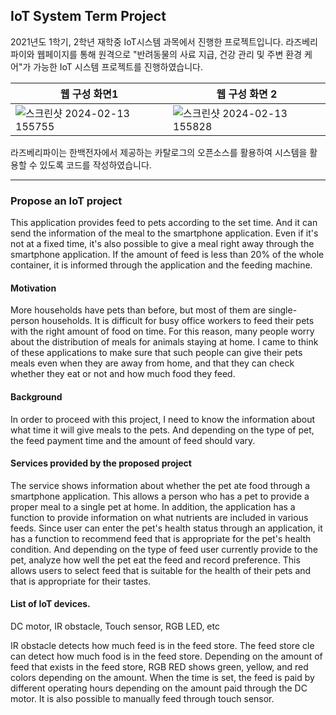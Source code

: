 ## IoT System Term Project
2021년도 1학기, 2학년 재학중 IoT시스템 과목에서 진행한 프로젝트입니다. 
라즈베리파이와 웹페이지를 통해 원격으로 "반려동물의 사료 지급, 건강 관리 및 주변 환경 케어"가 가능한 IoT 시스템 프로젝트를 진행하였습니다.

|웹 구성 화면1|웹 구성 화면 2|
|----|----|
|![스크린샷 2024-02-13 155755](https://github.com/cmsxi/IoT-System-Term-Project/assets/133588297/b6c0b015-f224-49fb-9e32-c999fbaa0ec8)|![스크린샷 2024-02-13 155828](https://github.com/cmsxi/IoT-System-Term-Project/assets/133588297/62507257-538b-459f-bb33-324d00780c37)|


라즈베리파이는 한백전자에서 제공하는 카탈로그의 오픈소스를 활용하여 시스템을 활용할 수 있도록 코드를 작성하였습니다.

-------------

### Propose an IoT project
This application provides feed to pets according to the set time. And it can send the information of the meal to the smartphone application. Even if it's not at a fixed time, it's also possible to give a meal right away through the smartphone application. If the amount of feed is less than 20% of the whole container, it is informed through the application and the feeding machine.

#### Motivation
More households have pets than before, but most of them are single-person households. It is difficult for busy office workers to feed their pets with the right amount of food on time. For this reason, many people worry about the distribution of meals for animals staying at home. I came to think of these applications to make sure that such people can give their pets meals even when they are away from home, and that they can check whether they eat or not and how much food they feed.

#### Background
In order to proceed with this project, I need to know the information about what time it will give meals to the pets. And depending on the type of pet, the feed payment time and the amount of feed should vary.

#### Services provided by the proposed project
The service shows information about whether the pet ate food through a smartphone application. This allows a person who has a pet to provide a proper meal to a single pet at home. In addition, the application has a function to provide information on what nutrients are included in various feeds. Since user can enter the pet's health status through an application, it has a function to recommend feed that is appropriate for the pet's health condition. And depending on the type of feed user currently provide to the pet, analyze how well the pet eat the feed and record preference. This allows users to select feed that is suitable for the health of their pets and that is appropriate for their tastes.

#### List of IoT devices.
DC motor, IR obstacle, Touch sensor, RGB LED, etc

IR obstacle detects how much feed is in the feed store. The feed store cle can detect how much food is in the feed store. Depending on the amount of feed that exists in the feed store, RGB RED shows green, yellow, and red colors depending on the amount. When the time is set, the feed is paid by different operating hours depending on the amount paid through the DC motor. It is also possible to manually feed through touch sensor.
